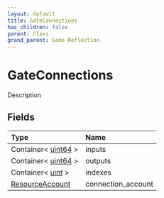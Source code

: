 ```yaml
---
layout: default
title: GateConnections
has_children: false
parent: Class
grand_parent: Game Reflection
---
```

# GateConnections
Description 

## Fields

| Type | Name |
|:----------|:--------------|
| Container< [uint64](/riftbreaker-wiki/docs/game-reflection/components/uint64/) > | inputs |
| Container< [uint64](/riftbreaker-wiki/docs/game-reflection/components/uint64/) > | outputs |
| Container< [uint](/riftbreaker-wiki/docs/game-reflection/components/uint/) > | indexes |
| [ResourceAccount](/riftbreaker-wiki/docs/game-reflection/classes/resource_account/) | connection_account |

